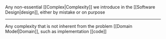 Any non-essential [[Complex|Complexity]] we introduce in the [[Software Design|design]], either by mistake or on purpose

---

Any complexity that is not inherent from the problem [[Domain Model|Domain]], such as implementation [[code]]
